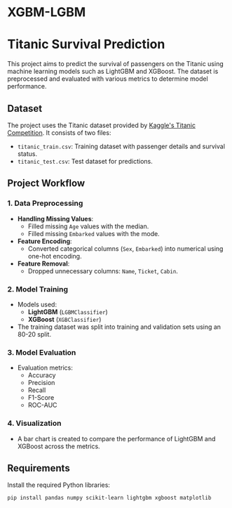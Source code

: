 # XGBM-LGBM
# Titanic Survival Prediction

This project aims to predict the survival of passengers on the Titanic using machine learning models such as LightGBM and XGBoost. The dataset is preprocessed and evaluated with various metrics to determine model performance.

## Dataset

The project uses the Titanic dataset provided by [Kaggle's Titanic Competition](https://www.kaggle.com/c/titanic). It consists of two files:
- `titanic_train.csv`: Training dataset with passenger details and survival status.
- `titanic_test.csv`: Test dataset for predictions.

## Project Workflow

### 1. Data Preprocessing
- **Handling Missing Values**:
  - Filled missing `Age` values with the median.
  - Filled missing `Embarked` values with the mode.
- **Feature Encoding**:
  - Converted categorical columns (`Sex`, `Embarked`) into numerical using one-hot encoding.
- **Feature Removal**:
  - Dropped unnecessary columns: `Name`, `Ticket`, `Cabin`.

### 2. Model Training
- Models used:
  - **LightGBM** (`LGBMClassifier`)
  - **XGBoost** (`XGBClassifier`)
- The training dataset was split into training and validation sets using an 80-20 split.

### 3. Model Evaluation
- Evaluation metrics:
  - Accuracy
  - Precision
  - Recall
  - F1-Score
  - ROC-AUC

### 4. Visualization
- A bar chart is created to compare the performance of LightGBM and XGBoost across the metrics.

## Requirements

Install the required Python libraries:
```bash
pip install pandas numpy scikit-learn lightgbm xgboost matplotlib
